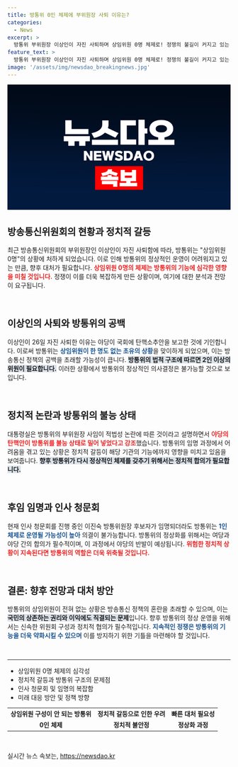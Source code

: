 ```yaml
---
title: 방통위 0인 체제에 부위원장 사퇴 이유는?
categories:
  - News
excerpt: >
  방통위 부위원장 이상인이 자진 사퇴하며 상임위원 0명 체제로! 정쟁의 불길이 커지고 있는 가운데, 윤 대통령의 재가 뒤 불가피한 조치가 이어져 혼란이 가중될 전망입니다. 클릭해 이 복잡한 이면을 확인해 보세요!
feature_text: >
  방통위 부위원장 이상인이 자진 사퇴하며 상임위원 0명 체제로! 정쟁의 불길이 커지고 있는 가운데, 윤 대통령의 재가 뒤 불가피한 조치가 이어져 혼란이 가중될 전망입니다. 클릭해 이 복잡한 이면을 확인해 보세요!
image: '/assets/img/newsdao_breakingnews.jpg'
---
```


<p><img src="/assets/img/newsdao_breakingnews.jpg" alt="ontimetimes 속보" /></p>

<h2 data-ke-size="size26">방송통신위원회의 현황과 정치적 갈등</h2>

<p data-ke-size="size16">최근 방송통신위원회의 부위원장인 이상인이 자진 사퇴함에 따라, 방통위는 "상임위원 0명"의 상황에 처하게 되었습니다. 이로 인해 방통위의 정상적인 운영이 어려워지고 있는 만큼, 향후 대처가 필요합니다. <b><span style="color: #ee2323;">상임위원 0명의 체제는 방통위의 기능에 심각한 영향을 미칠 것입니다.</span></b> 정쟁이 이를 더욱 복잡하게 만든 상황이며, 여기에 대한 분석과 전망이 요구됩니다.</p>

<p data-ke-size="size16">&nbsp;</p>

<h2 data-ke-size="size26">이상인의 사퇴와 방통위의 공백</h2>

<p data-ke-size="size16">이상인이 26일 자진 사퇴한 이유는 야당이 국회에 탄핵소추안을 보고한 것에 기인합니다. 이로써 방통위는 <b><span style="color: #1a5490;">상임위원이 한 명도 없는 초유의 상황</span></b>을 맞이하게 되었으며, 이는 방송통신 정책의 공백을 초래할 가능성이 큽니다. <b><span style="background-color: #21538527;">방통위의 법적 구조에 따르면 2인 이상의 위원이 필요합니다.</span></b> 이러한 상황에서 방통위의 정상적인 의사결정은 불가능할 것으로 보입니다.</p>

<p data-ke-size="size16">&nbsp;</p>

<h2 data-ke-size="size26">정치적 논란과 방통위의 불능 상태</h2>

<p data-ke-size="size16">대통령실은 방통위의 부위원장 사임이 적법성 논란에 따른 것이라고 설명하면서 <b><span style="color: #ee2323;">야당의 탄핵안이 방통위를 불능 상태로 밀어 넣었다고 강조</span></b>했습니다. 방통위의 임명 과정에서 어려움을 겪고 있는 상황은 정치적 갈등이 해당 기관의 기능에까지 영향을 미치고 있음을 보여줍니다. <b><span style="background-color: #21538527;">향후 방통위가 다시 정상적인 체제를 갖추기 위해서는 정치적 합의가 필요합니다.</span></b></p>

<p data-ke-size="size16">&nbsp;</p>

<h2 data-ke-size="size26">후임 임명과 인사 청문회</h2>

<p data-ke-size="size16">현재 인사 청문회를 진행 중인 이진숙 방통위원장 후보자가 임명되더라도 방통위는 <b><span style="color: #1a5490;">1인 체제로 운영될 가능성이 높아</span></b> 의결이 불가능합니다. 방통위의 정상화를 위해서는 여당과 야당 간의 합의가 필수적이며, 이 과정에서 야당의 반발이 예상됩니다. <b><span style="color: #ee2323;">위험한 정치적 상황이 지속된다면 방통위의 역할은 더욱 위축될 것입니다.</span></b></p>

<p data-ke-size="size16">&nbsp;</p>

<h2 data-ke-size="size26">결론: 향후 전망과 대처 방안</h2>

<p data-ke-size="size16">방통위의 상임위원이 전혀 없는 상황은 방송통신 정책의 혼란을 초래할 수 있으며, 이는 <b><span style="background-color: #21538527;">국민의 상존하는 권리와 이익에도 직결되는 문제</span></b>입니다. 향후 방통위의 정상 운영을 위해서는 신속한 위원회 구성과 정치적 협의가 필수적입니다. <b><span style="color: #1a5490;">지속적인 정쟁은 방통위의 기능을 더욱 약화시킬 수 있으며</span></b> 이를 방지하기 위한 기틀을 마련해야 할 것입니다.</p>

<p data-ke-size="size16">&nbsp;</p>

<hr>

<ul>
<li>상임위원 0명 체제의 심각성</li>
<li>정치적 갈등과 방통위 구조의 문제점</li>
<li>인사 청문회 및 임명의 복잡함</li>
<li>미래 대응 방안 및 정책 방향</li>
</ul>

<table>
<tr>
<td style="text-align: center; height: 17px;"><b>상임위원 구성이 안 되는 방통위</b></td>
<td style="text-align: center; height: 17px;"><b>정치적 갈등으로 인한 우려</b></td>
<td style="text-align: center; height: 17px;"><b>빠른 대처 필요성</b></td>
</tr>
<tr>
<td style="text-align: center; height: 17px;"><b>0인 체제</b></td>
<td style="text-align: center; height: 17px;"><b>정치적 불안정</b></td>
<td style="text-align: center; height: 17px;"><b>정상화 과정</b></td>
</tr>
</table>

<p data-ke-size="size16">&nbsp;</p>
실시간 뉴스 속보는, <a href="https://newsdao.kr" rel="dofollow">https://newsdao.kr</a>



